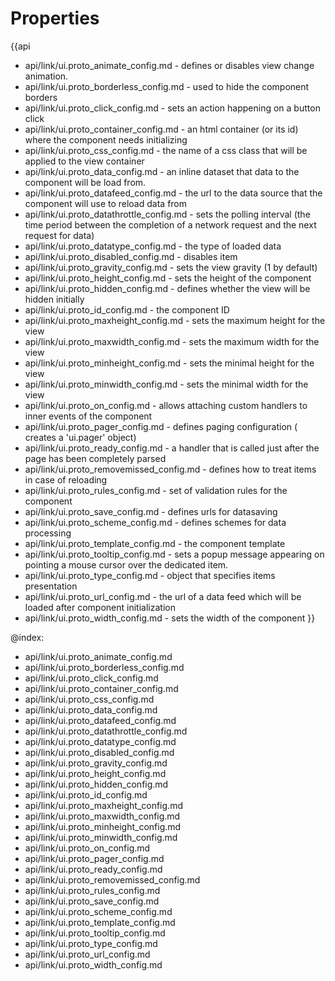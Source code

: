 Properties
==========

{{api
- api/link/ui.proto_animate_config.md - defines or disables view change animation.
- api/link/ui.proto_borderless_config.md - used to hide the component borders
- api/link/ui.proto_click_config.md - sets an action happening on a button click
- api/link/ui.proto_container_config.md - an html container (or its id) where the component needs initializing
- api/link/ui.proto_css_config.md - the name of a css class that will be applied to the view container
- api/link/ui.proto_data_config.md - an inline dataset that data to the component will be load from.
- api/link/ui.proto_datafeed_config.md - the url to the data source that the component will use to reload data from
- api/link/ui.proto_datathrottle_config.md - sets the polling interval (the time period between the completion of a network request and the next request for data)
- api/link/ui.proto_datatype_config.md - the type of loaded data
- api/link/ui.proto_disabled_config.md - disables item
- api/link/ui.proto_gravity_config.md - sets the view gravity (1 by default)
- api/link/ui.proto_height_config.md - sets the height of the component
- api/link/ui.proto_hidden_config.md - defines whether the view will be hidden initially
- api/link/ui.proto_id_config.md - the component ID
- api/link/ui.proto_maxheight_config.md - sets the maximum height for the view
- api/link/ui.proto_maxwidth_config.md - sets the maximum width for the view
- api/link/ui.proto_minheight_config.md - sets the minimal height for the view
- api/link/ui.proto_minwidth_config.md - sets the minimal width for the view
- api/link/ui.proto_on_config.md - allows attaching custom handlers to inner events of the component
- api/link/ui.proto_pager_config.md - defines paging configuration ( creates a 'ui.pager' object)
- api/link/ui.proto_ready_config.md - a handler that is called just after the page has been completely parsed
- api/link/ui.proto_removemissed_config.md - defines how to treat items in case of reloading
- api/link/ui.proto_rules_config.md - set of validation rules for the component
- api/link/ui.proto_save_config.md - defines urls for datasaving
- api/link/ui.proto_scheme_config.md - defines schemes for data processing
- api/link/ui.proto_template_config.md - the component template
- api/link/ui.proto_tooltip_config.md - sets a popup message appearing on pointing a mouse cursor over the dedicated item.
- api/link/ui.proto_type_config.md - object that specifies items presentation
- api/link/ui.proto_url_config.md - the url of a data feed which will be loaded after component initialization
- api/link/ui.proto_width_config.md - sets the width of the component
}}

@index:
- api/link/ui.proto_animate_config.md
- api/link/ui.proto_borderless_config.md
- api/link/ui.proto_click_config.md
- api/link/ui.proto_container_config.md
- api/link/ui.proto_css_config.md
- api/link/ui.proto_data_config.md
- api/link/ui.proto_datafeed_config.md
- api/link/ui.proto_datathrottle_config.md
- api/link/ui.proto_datatype_config.md
- api/link/ui.proto_disabled_config.md
- api/link/ui.proto_gravity_config.md
- api/link/ui.proto_height_config.md
- api/link/ui.proto_hidden_config.md
- api/link/ui.proto_id_config.md
- api/link/ui.proto_maxheight_config.md
- api/link/ui.proto_maxwidth_config.md
- api/link/ui.proto_minheight_config.md
- api/link/ui.proto_minwidth_config.md
- api/link/ui.proto_on_config.md
- api/link/ui.proto_pager_config.md
- api/link/ui.proto_ready_config.md
- api/link/ui.proto_removemissed_config.md
- api/link/ui.proto_rules_config.md
- api/link/ui.proto_save_config.md
- api/link/ui.proto_scheme_config.md
- api/link/ui.proto_template_config.md
- api/link/ui.proto_tooltip_config.md
- api/link/ui.proto_type_config.md
- api/link/ui.proto_url_config.md
- api/link/ui.proto_width_config.md

